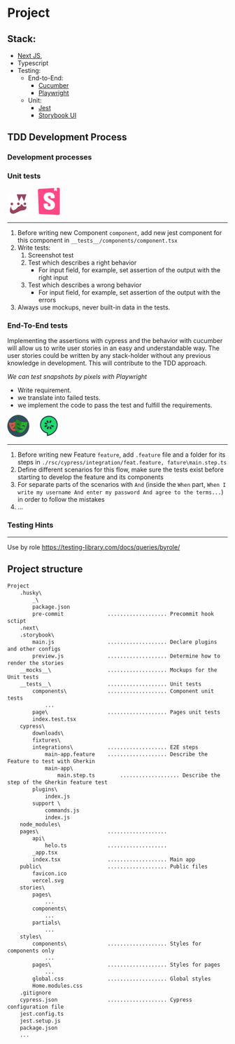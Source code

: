 # Project

## Stack:

- [Next JS](https://nextjs.org/docs),
- Typescript
- Testing:
  - End-to-End:
    - [Cucumber](https://github.com/cucumber/cucumber-js)
    - [Playwright](https://playwright.dev/docs/intro)
  - Unit:
    - [Jest](https://jestjs.io/docs/getting-started)
    - [Storybook UI](https://storybook.js.org/blog/get-started-with-storybook-and-next-js/)

## TDD Development Process

### Development processes

### Unit tests

<img src="./assets/jest-logo.png" alt="drawing" width="50"/><img src="./assets/white-plus.png" alt="drawing" width="20" style="position:relative; bottom:10px"/><img src="./assets/storybook.svg" alt="drawing" width="50"/>

---

1. Before writing new Component `component`, add new jest component for this component in `__tests__/components/component.tsx`
2. Write tests:
   1. Screenshot test
   2. Test which describes a right behavior
      - For input field, for example, set assertion of the output with the right input
   3. Test which describes a wrong behavior
      - For input field, for example, set assertion of the output with the errors
3. Always use mockups, never built-in data in the tests.

### End-To-End tests

Implementing the assertions with cypress and the behavior with cucumber will allow us to write user stories in an easy and understandable way.
The user stories could be written by any stack-holder without any previous knowledge in development.
This will contribute to the TDD approach.

_We can test snapshots by pixels with Playwright_

- Write requirement.
- we translate into failed tests.
- we implement the code to pass the test and fulfill the requirements.

<img src="./assets/playwright.png" alt="drawing" width="50"/><img src="./assets/white-plus.png" alt="drawing" width="20" style="position:relative; bottom:10px; left: 2px"/><img src="./assets/cucumberjs-logo.png" alt="drawing" width="50"/>

---

1. Before writing new Feature `feature`, add `.feature` file and a folder for its steps in `./rsc/cypress/integration/feat.feature, fature\main.step.ts`
2. Define different scenarios for this flow, make sure the tests exist before starting to develop the feature and its components
3. For separate parts of the scenarios with `And` (inside the `When` part, `When I write my username And enter my password And agree to the terms...`) in order to follow the mistakes
4. ...

### Testing Hints

---

Use by role
https://testing-library.com/docs/queries/byrole/

## Project structure

```
Project
    .husky\
        _\
        package.json
        pre-commit              ................... Precommit hook sctipt
    .next\
    .storybook\
        main.js                 ................... Declare plugins and other configs
        preview.js              ................... Determine how to render the stories
    __mocks__\                  ................... Mockups for the Unit tests
    __tests__\                  ................... Unit tests
        components\             ................... Component unit tests
            ...
        page\                   ................... Pages unit tests
        index.test.tsx
    cypress\
        downloads\
        fixtures\
        integrations\           ................... E2E steps
            main-app.feature    ................... Describe the Feature to test with Gherkin
            main-app\
                main.step.ts        ................... Describe the step of the Gherkin feature test
        plugins\
            index.js
        support \
            commands.js
            index.js
    node_modules\
    pages\                      ...................
        api\
            helo.ts             ...................
        _app.tsx
        index.tsx               ................... Main app
    public\                     ................... Public files
        favicon.ico
        vercel.svg
    stories\
        pages\
            ...
        components\
            ...
        partials\
            ...
    styles\
        components\             ................... Styles for components only
            ...
        pages\                  ................... Styles for pages
            ...
        global.css              ................... Global styles
        Home.modules.css
    .gitignore
    cypress.json                ................... Cypress configuration file
    jest.config.ts
    jest.setup.js
    package.json
    ...
```
